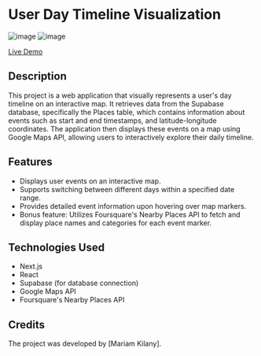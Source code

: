 # User Day Timeline Visualization

![image](https://github.com/mariamkilany/user_timeline/assets/70236043/578cdca6-98b7-42db-8856-a753c6ccf29b)
![image](https://github.com/mariamkilany/user_timeline/assets/70236043/d62244e6-0d13-42e1-ae1a-b32981b08a19)

[Live Demo](https://user-timeline-avag.vercel.app/)

## Description

This project is a web application that visually represents a user's day timeline on an interactive map. It retrieves data from the Supabase database, specifically the Places table, which contains information about events such as start and end timestamps, and latitude-longitude coordinates. The application then displays these events on a map using Google Maps API, allowing users to interactively explore their daily timeline.

## Features

- Displays user events on an interactive map.
- Supports switching between different days within a specified date range.
- Provides detailed event information upon hovering over map markers.
- Bonus feature: Utilizes Foursquare's Nearby Places API to fetch and display place names and categories for each event marker.

## Technologies Used

- Next.js
- React
- Supabase (for database connection)
- Google Maps API
- Foursquare's Nearby Places API

## Credits

The project was developed by [Mariam Kilany].

